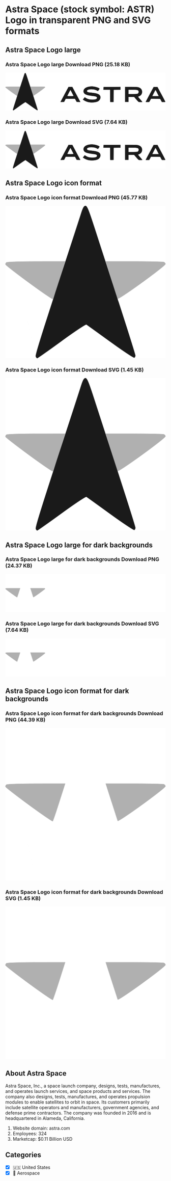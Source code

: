 # Astra Space (stock symbol: ASTR) Logo in transparent PNG and SVG formats

## Astra Space Logo large

### Astra Space Logo large Download PNG (25.18 KB)

![Astra Space Logo large Download PNG (25.18 KB)](/img/orig/ASTR_BIG-a1cf562f.png)

### Astra Space Logo large Download SVG (7.64 KB)

![Astra Space Logo large Download SVG (7.64 KB)](/img/orig/ASTR_BIG-cc9367e3.svg)

## Astra Space Logo icon format

### Astra Space Logo icon format Download PNG (45.77 KB)

![Astra Space Logo icon format Download PNG (45.77 KB)](/img/orig/ASTR-b2395684.png)

### Astra Space Logo icon format Download SVG (1.45 KB)

![Astra Space Logo icon format Download SVG (1.45 KB)](/img/orig/ASTR-5897c465.svg)

## Astra Space Logo large for dark backgrounds

### Astra Space Logo large for dark backgrounds Download PNG (24.37 KB)

![Astra Space Logo large for dark backgrounds Download PNG (24.37 KB)](/img/orig/ASTR_BIG.D-849ab1e7.png)

### Astra Space Logo large for dark backgrounds Download SVG (7.64 KB)

![Astra Space Logo large for dark backgrounds Download SVG (7.64 KB)](/img/orig/ASTR_BIG.D-94ae15cb.svg)

## Astra Space Logo icon format for dark backgrounds

### Astra Space Logo icon format for dark backgrounds Download PNG (44.39 KB)

![Astra Space Logo icon format for dark backgrounds Download PNG (44.39 KB)](/img/orig/ASTR.D-90988f93.png)

### Astra Space Logo icon format for dark backgrounds Download SVG (1.45 KB)

![Astra Space Logo icon format for dark backgrounds Download SVG (1.45 KB)](/img/orig/ASTR.D-fd6dcbe8.svg)

## About Astra Space

Astra Space, Inc., a space launch company, designs, tests, manufactures, and operates launch services, and space products and services. The company also designs, tests, manufactures, and operates propulsion modules to enable satellites to orbit in space. Its customers primarily include satellite operators and manufacturers, government agencies, and defense prime contractors. The company was founded in 2016 and is headquartered in Alameda, California.

1. Website domain: astra.com
2. Employees: 324
3. Marketcap: $0.11 Billion USD


## Categories
- [x] 🇺🇸 United States
- [x] 🚀 Aerospace
